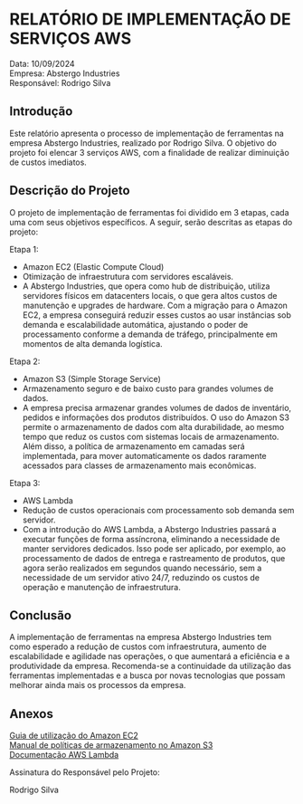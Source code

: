 # RELATÓRIO DE IMPLEMENTAÇÃO DE SERVIÇOS AWS

Data: 10/09/2024  
Empresa: Abstergo Industries  
Responsável: Rodrigo Silva  

## Introdução
Este relatório apresenta o processo de implementação de ferramentas na empresa Abstergo Industries, realizado por Rodrigo Silva. O objetivo do projeto foi elencar 3 serviços AWS, com a finalidade de realizar diminuição de custos imediatos.

## Descrição do Projeto
O projeto de implementação de ferramentas foi dividido em 3 etapas, cada uma com seus objetivos específicos. A seguir, serão descritas as etapas do projeto:

Etapa 1: 
- Amazon EC2 (Elastic Compute Cloud)
- Otimização de infraestrutura com servidores escaláveis.
- A Abstergo Industries, que opera como hub de distribuição, utiliza servidores físicos em datacenters locais, o que gera altos custos de manutenção e upgrades de hardware. Com a migração para o Amazon EC2, a empresa conseguirá reduzir esses custos ao usar instâncias sob demanda e escalabilidade automática, ajustando o poder de processamento conforme a demanda de tráfego, principalmente em momentos de alta demanda logística.

Etapa 2: 
- Amazon S3 (Simple Storage Service)
- Armazenamento seguro e de baixo custo para grandes volumes de dados.
- A empresa precisa armazenar grandes volumes de dados de inventário, pedidos e informações dos produtos distribuídos. O uso do Amazon S3 permite o armazenamento de dados com alta durabilidade, ao mesmo tempo que reduz os custos com sistemas locais de armazenamento. Além disso, a política de armazenamento em camadas será implementada, para mover automaticamente os dados raramente acessados para classes de armazenamento mais econômicas.

Etapa 3: 
- AWS Lambda
- Redução de custos operacionais com processamento sob demanda sem servidor.
- Com a introdução do AWS Lambda, a Abstergo Industries passará a executar funções de forma assíncrona, eliminando a necessidade de manter servidores dedicados. Isso pode ser aplicado, por exemplo, ao processamento de dados de entrega e rastreamento de produtos, que agora serão realizados em segundos quando necessário, sem a necessidade de um servidor ativo 24/7, reduzindo os custos de operação e manutenção de infraestrutura.



## Conclusão
A implementação de ferramentas na empresa Abstergo Industries tem como esperado a redução de custos com infraestrutura, aumento de escalabilidade e agilidade nas operações, o que aumentará a eficiência e a produtividade da empresa. Recomenda-se a continuidade da utilização das ferramentas implementadas e a busca por novas tecnologias que possam melhorar ainda mais os processos da empresa.

## Anexos

[Guia de utilização do Amazon EC2](https://docs.aws.amazon.com/ec2/index.html)  
[Manual de políticas de armazenamento no Amazon S3](https://docs.aws.amazon.com/s3/)  
[Documentação AWS Lambda](https://docs.aws.amazon.com/lambda/index.html)  


Assinatura do Responsável pelo Projeto:

Rodrigo Silva

